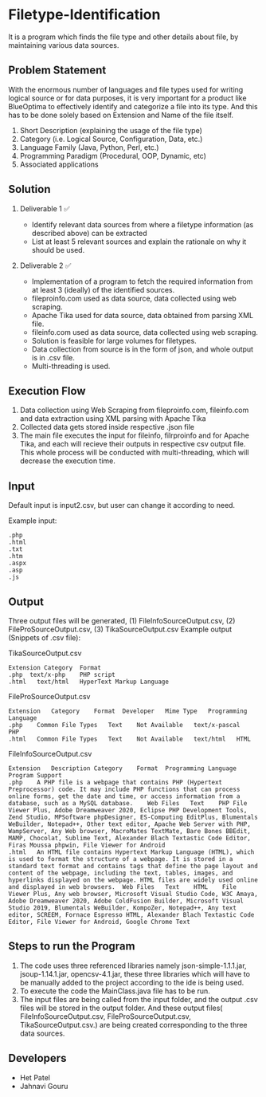 # Filetype-Identification
It is a program which finds the file type and other details about file, by maintaining various data sources.

## Problem Statement
With the enormous number of languages and file types used for writing logical source or for data purposes, it
is very important for a product like BlueOptima to effectively identify and categorize a file into its type. And
this has to be done solely based on Extension and Name of the file itself.

1. Short Description (explaining the usage of the file type)
2. Category (i.e. Logical Source, Configuration, Data, etc.)
3. Language Family (Java, Python, Perl, etc.)
4. Programming Paradigm (Procedural, OOP, Dynamic, etc)
5. Associated applications

## Solution

 1. Deliverable 1 :white_check_mark:

    - Identify relevant data sources from where a filetype information (as described above) can be extracted
    - List at least 5 relevant sources and explain the rationale on why it should be used.
    
 2. Deliverable 2 :white_check_mark:

    - Implementation of a program to fetch the required information from at least 3 (ideally) of the identified sources.
    - fileproinfo.com used as data source, data collected using web scraping.
    - Apache Tika used for data source, data obtained from parsing XML file.
    - fileinfo.com used as data source, data collected using web scraping.
    - Solution is feasible for large volumes for filetypes.
    - Data collection from source is in the form of json, and whole output is in .csv file.
    - Multi-threading is used.

## Execution Flow
1. Data collection using Web Scraping from fileproinfo.com, fileinfo.com and data extraction using XML parsing with Apache Tika
2. Collected data gets stored inside respective .json file
3. The main file executes the input for fileinfo, filrproinfo and for Apache Tika, and each will recieve their outputs in respective csv output file. This whole process will be conducted with multi-threading, which will decrease the execution time.

## Input
Default input is input2.csv, but user can change it according to need. 

Example input:
```
.php
.html
.txt
.htm
.aspx
.asp
.js
```

## Output
Three output files will be generated, (1) FileInfoSourceOutput.csv, (2) FileProSourceOutput.csv, (3) TikaSourceOutput.csv
Example output (Snippets of .csv file):

TikaSourceOutput.csv
```
Extension Category  Format
.php  text/x-php	PHP script
.html	text/html	HyperText Markup Language
```
FileProSourceOutput.csv
```
Extension	Category	Format	Developer	Mime Type	Programming Language
.php	Common File Types	Text	Not Available	text/x-pascal	PHP
.html	Common File Types	Text	Not Available	text/html	HTML
```
FileInfoSourceOutput.csv
```
Extension	Description	Category	Format	Programming Language	Program Support
.php	A PHP file is a webpage that contains PHP (Hypertext Preprocessor) code. It may include PHP functions that can process online forms, get the date and time, or access information from a database, such as a MySQL database.	Web Files	Text	PHP	File Viewer Plus, Adobe Dreamweaver 2020, Eclipse PHP Development Tools, Zend Studio, MPSoftware phpDesigner, ES-Computing EditPlus, Blumentals WeBuilder, Notepad++, Other text editor, Apache Web Server with PHP, WampServer, Any Web browser, MacroMates TextMate, Bare Bones BBEdit, MAMP, Chocolat, Sublime Text, Alexander Blach Textastic Code Editor, Firas Moussa phpwin, File Viewer for Android
.html	An HTML file contains Hypertext Markup Language (HTML), which is used to format the structure of a webpage. It is stored in a standard text format and contains tags that define the page layout and content of the webpage, including the text, tables, images, and hyperlinks displayed on the webpage. HTML files are widely used online and displayed in web browsers.	Web Files	Text	HTML	File Viewer Plus, Any web browser, Microsoft Visual Studio Code, W3C Amaya, Adobe Dreamweaver 2020, Adobe ColdFusion Builder, Microsoft Visual Studio 2019, Blumentals WeBuilder, KompoZer, Notepad++, Any text editor, SCREEM, Fornace Espresso HTML, Alexander Blach Textastic Code Editor, File Viewer for Android, Google Chrome Text
```


## Steps to run the Program
1. The code uses three referenced libraries namely json-simple-1.1.1.jar, jsoup-1.14.1.jar, opencsv-4.1.jar, these three libraries which will have to be manually added to the project according to the ide is being used.
2. To execute the code the MainClass.java file has to be run.
3. The input files are being called from the input folder, and the output .csv files will be stored in the output folder. And these output files( FileInfoSourceOutput.csv, FileProSourceOutput.csv, TikaSourceOutput.csv.) are being created corresponding to the three data sources.

## Developers
* Het Patel
* Jahnavi Gouru



